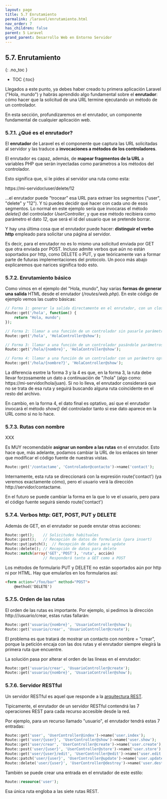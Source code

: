 ```yaml
---
layout: page
title: 5.7 Enrutamiento
permalink: /laravel/enrutamiento.html
nav_order: 7
has_children: false
parent: 5 Laravel
grand_parent: Desarrollo Web en Entorno Servidor
---
```


## 5.7. Enrutamiento
{: .no_toc }

- TOC
{:toc}

Llegados a este punto, ya debes haber creado tu primera aplicación Laravel ("Hola, mundo") y habrás aprendido algo fundamental sobre el **enrutador**: cómo hacer que la solicitud de una URL termine ejecutando un método de un controlador.

En esta sección, profundizaremos en el enrutador, un componente fundamental de cualquier aplicación web.

### 5.7.1. ¿Qué es el enrutador?

El **enrutador** de Laravel es el componente que captura las URL solicitadas al servidor y las traduce a **invocaciones a métodos de los controladores**. 

El enrutador es capaz, además, de **mapear fragmentos de la URL** a variables PHP que serán inyectadas como parámetros a los métodos del controlador.

Esto significa que, si le pides al servidor una ruta como esta:

https://mi-servidor/user/delete/12

...el enrutador puede "trocear" esa URL para extraer los segmentos ("user", "delete" y "12"). Y tú puedes decidir qué hacer con cada uno de esos segmentos. Lo normal en este ejemplo sería que invocaras el método *delete()* del controlador *UserController*, y que ese método recibiera como parámetro el dato *12*, que será el id del usuario que se pretende borrar.

Y hay una última cosa que el enrutador puede hacer: **distinguir el verbo http** empleado para solicitar una página al servidor. 

Es decir, para el enrutador no es lo mismo una solicitud enviada por GET que otra enviada por POST. Incluso admite verbos que aún no están soportados por http, como DELETE o PUT, y que teóricamente van a formar parte de futuras implementaciones del protocolo. Un poco más abajo explicaremos que narices significa todo esto.

### 5.7.2. Enrutamiento básico

Como vimos en el ejemplo del "Hola, mundo", hay varias **formas de generar una salida** HTML desde el enrutador (*/routes/web.php*). En este código de ejemplo vemos las cuatro básicas:

```php
// Forma 1: generar la salida directamente en el enrutador, con un closure (función sin nombre)
Route::get('/hola', function() {
    return "Hola, mundo";
});

// Forma 2: llamar a una función de un controlador sin pasarle parámetros
Route::get('/hola', 'HolaController@show');

// Forma 3: llamar a una función de un controlador pasándole parámetros
Route::get('/hola/{nombre}', 'HolaController@show');

// Forma 4: llamar a una función de un controlador con un parámetro optativo
Route::get('/hola/{nombre?}', 'HolaController@show');
```

La diferencia esntre la forma 3 y la 4 es que, en la forma 3, la ruta debe llevar forzosamente un dato a continuación de "/hola" (algo como: https://mi-servidor/hola/juan). Si no lo lleva, el enrutador considerará que no se trata de esa ruta y seguirá buscando alguna ruta coincidente en el resto del archivo.

En cambio, en la forma 4, el dato final es optativo, así que el enrutador invocará el método *show()* del controlador tanto si ese dato aparece en la URL como si no lo hace.

### 5.7.3. Rutas con nombre

XXX

Es MUY recomendable **asignar un nombre a las rutas** en el enrutador. Esto hace que, más adelante, podamos cambiar la URL de los enlaces sin tener que modificar el código fuente de nuestras vistas.

```php
Route::get('/contactame', 'Controlador@contacto')->name('contact');
```

Internamente, esta ruta se direccionará con la expresión route('contact') (ya veremos exactamente cómo), pero el usuario verá la dirección http://servidor/contactame.

En el futuro se puede cambiar la forma en la que lo ve el usuario, pero para el código fuente seguirá siendo route('contact') 

### 5.7.4. Verbos http: GET, POST, PUT y DELETE

Además de GET, en el enrutador se puede enrutar otras acciones:

```php
Route::get();    // Solicitudes habituales
Route::post();   // Recepción de datos de formulario (para insert)
Route::put|patch();  // Recepción de datos para update
Route::delete(); // Recepción de datos para delete
Route::match(array('GET','POST'), 'ruta', acción)
                 // Responderá tanto a GET como a POST
```

Los métodos de formulario PUT y DELETE no están soportados aún por http ni por HTML. Hay que emularlos en los formularios así:

```html
<form action="/foo/bar" method="POST">
    @method('DELETE')
```


### 5.7.5. Orden de las rutas

El orden de las rutas es importante. Por ejemplo, si pedimos la dirección http://<mi-servidor>/usuario/crear, estas rutas fallarán:

```php
Route::get('usuario/{nombre}', 'UsuarioController@show');
Route::get('usuario/crear', 'UsuarioController@create');
```

El problema es que tratará de mostrar un contacto con nombre = "crear", porque la petición encaja con las dos rutas y el enrutador siempre elegirá la primera ruta que encuentre.

La solución pasa por alterar el orden de las líneas en el enrutador:

```php
Route::get('usuario/crear', 'UsuarioController@create');
Route::get('usuario/{nombre}', 'UsuarioController@show');
```

### 5.7.6. Servidor RESTful

Un servidor RESTful es aquel que responde a la [arquitectura REST](https://juanda.gitbooks.io/webapps/content/api/arquitectura-api-rest.html).

Típicamente, el enrutador de un servidor RESTful contendrá las 7 operaciones REST para cada recurso accesible desde la red.

Por ejemplo, para un recurso llamado "usuario", el enrutador tendrá estas 7 entradas:

```php
Route::get('user', 'UserController@index')->name('user.index');
Route::get('user/{user}', 'UserController@show')->name('user.show');
Route::get('user/crear', 'UserController@create')->name('user.create');
Route::post('user/{user}', 'UserController@store')->name('user.store');
Route::get('user/{user}/edit', 'UserController@edit')->name('user.edit');
Route::patch('user/{user}', 'UserController@update')->name('user.update');
Route::delete('user/{user}', 'UserController@destroy')->name('user.destroy');
```

También se puede crear una entrada en el enrutador de este estilo:

```php
Route::resource('user');
```

Esa única ruta engloba a las siete rutas REST.

